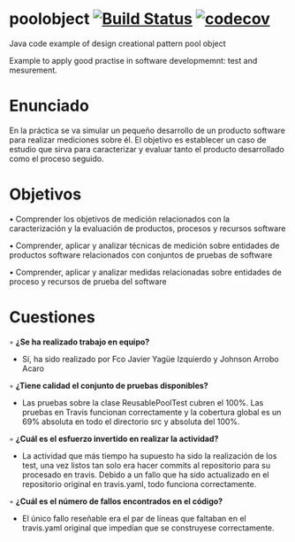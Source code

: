 poolobject
[![Build Status](https://travis-ci.com/jaa0124/_poolobject.svg?branch=master)](https://travis-ci.com/jaa0124/_poolobject)
[![codecov](https://codecov.io/gh/jaa0124/_poolobject/branch/master/graph/badge.svg)](https://codecov.io/gh/jaa0124/_poolobject)
==========

Java code example of  design creational pattern pool object

Example to apply good practise in software developmemnt: test and mesurement.

Enunciado
==========
En la práctica se va simular un pequeño desarrollo de un producto software para realizar mediciones sobre él.
El objetivo es establecer un caso de estudio que sirva para caracterizar y evaluar tanto el producto
desarrollado como el proceso seguido.

Objetivos
==========
• Comprender los objetivos de medición relacionados con la caracterización y la evaluación de
productos, procesos y recursos software

• Comprender, aplicar y analizar técnicas de medición sobre entidades de productos software
relacionados con conjuntos de pruebas de software

• Comprender, aplicar y analizar medidas relacionadas sobre entidades de proceso y recursos de
prueba del software

Cuestiones
==========
◦ __¿Se ha realizado trabajo en equipo?__
* Sí, ha sido realizado por Fco Javier Yagüe Izquierdo y Johnson Arrobo Acaro

◦ __¿Tiene calidad el conjunto de pruebas disponibles?__
* Las pruebas sobre la clase ReusablePoolTest cubren el 100%. Las pruebas en Travis funcionan correctamente y la cobertura global es un 69% absoluta en todo el directorio src y absoluta del 100%.

◦ __¿Cuál es el esfuerzo invertido en realizar la actividad?__
* La actividad que más tiempo ha supuesto ha sido la realización de los test, una vez listos tan solo era hacer commits al repositorio para su procesado en travis. Debido a un fallo que ha sido actualizado en el repositorio original en travis.yaml, todo funciona correctamente.

◦ __¿Cuál es el número de fallos encontrados en el código?__
* El único fallo reseñable era el par de líneas que faltaban en el travis.yaml original que impedían que se construyese correctamente.
